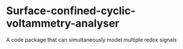 # Surface-confined-cyclic-voltammetry-analyser
A code package that can simultaneously model multiple redox signals
